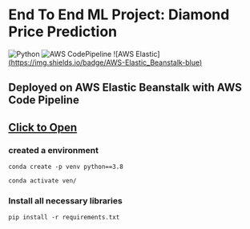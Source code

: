 # End To End ML Project: Diamond Price Prediction 
![Python](https://img.shields.io/badge/Python-3.8-brightgreen.svg) ![AWS CodePipeline](https://img.shields.io/badge/AWS-CodePipeline-blue) ![AWS Elastic][(https://img.shields.io/badge/AWS-Elastic_Beanstalk-blue)](http://diamonpricepredictionproject-env.eba-amvmjmgc.us-east-1.elasticbeanstalk.com/)

## Deployed on AWS Elastic Beanstalk with AWS Code Pipeline

## [Click to Open](http://diamonpricepredictionproject-env.eba-amvmjmgc.us-east-1.elasticbeanstalk.com/)


### created a environment

```
conda create -p venv python==3.8

conda activate ven/
```
### Install all necessary libraries
```
pip install -r requirements.txt
```
